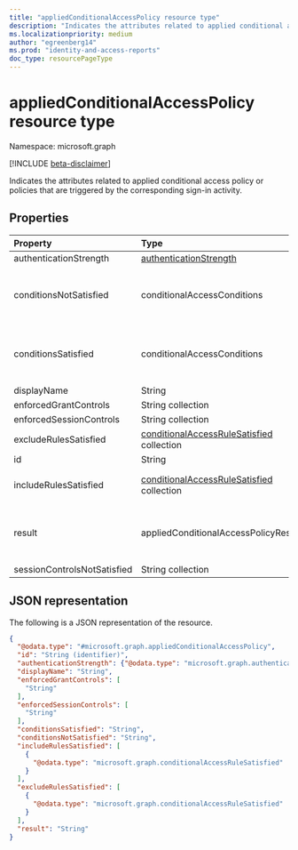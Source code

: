 ```yaml
---
title: "appliedConditionalAccessPolicy resource type"
description: "Indicates the attributes related to applied conditional access policy or policies that are triggered by the corresponding sign-in activity."
ms.localizationpriority: medium
author: "egreenberg14"
ms.prod: "identity-and-access-reports"
doc_type: resourcePageType
---
```


# appliedConditionalAccessPolicy resource type

Namespace: microsoft.graph

[!INCLUDE [beta-disclaimer](../../includes/beta-disclaimer.md)]

Indicates the attributes related to applied conditional access policy or policies that are triggered by the corresponding sign-in activity.

## Properties

| Property     | Type        | Description |
|:-------------|:------------|:------------|
|authenticationStrength|[authenticationStrength](authenticationstrength.md)| The custom authentication strength enforced in a Conditional Access policy.|
|conditionsNotSatisfied|conditionalAccessConditions|Refers to the conditional access policy conditions that are not satisfied. The possible values are: `none`, `application`, `users`, `devicePlatform`, `location`, `clientType`, `signInRisk`, `userRisk`, `time`, `deviceState`, `client`,`ipAddressSeenByAzureAD`,`ipAddressSeenByResourceProvider`,`unknownFutureValue`,`servicePrincipals`,`servicePrincipalRisk`, `authenticationFlows`, `insiderRisk` . Note that you must use the `Prefer: include-unknown-enum-members` request header to get the following values in this [evolvable enum](/graph/best-practices-concept#handling-future-members-in-evolvable-enumerations): `servicePrincipals`,`servicePrincipalRisk`, `authenticationFlows`, `insiderRisk`.|
|conditionsSatisfied|conditionalAccessConditions|Refers to the conditional access policy conditions that are satisfied. The possible values are: `none`, `application`, `users`, `devicePlatform`, `location`, `clientType`, `signInRisk`, `userRisk`, `time`, `deviceState`, `client`,`ipAddressSeenByAzureAD`,`ipAddressSeenByResourceProvider`,`unknownFutureValue`,`servicePrincipals`,`servicePrincipalRisk`, `authenticationFlows`, `insiderRisk`. Note that you must use the `Prefer: include-unknown-enum-members` request header to get the following values in this [evolvable enum](/graph/best-practices-concept#handling-future-members-in-evolvable-enumerations): `servicePrincipals`,`servicePrincipalRisk`, `authenticationFlows`, `insiderRisk`.|
|displayName|String|Name of the conditional access policy.|
|enforcedGrantControls|String collection|Refers to the grant controls enforced by the conditional access policy (example: “Require multi-factor authentication”).|
|enforcedSessionControls|String collection|Refers to the session controls enforced by the conditional access policy (example: “Require app enforced controls”).|
|excludeRulesSatisfied|[conditionalAccessRuleSatisfied](conditionalaccessrulesatisfied.md) collection|List of key-value pairs containing each matched exclude condition in the conditional access policy. Example: `[{"devicePlatform" : "DevicePlatform"}]` means the policy didn’t apply, because the DevicePlatform condition was a match.|
|id|String|Identifier of the conditional access policy.|
|includeRulesSatisfied|[conditionalAccessRuleSatisfied](conditionalaccessrulesatisfied.md) collection|List of key-value pairs containing each matched include condition in the conditional access policy. Example: `[{ "application" : "AllApps"}, {"users": "Group"}]`, meaning Application condition was a match because AllApps are included *and* Users condition was a match because the user was part of the included Group rule.|
|result|appliedConditionalAccessPolicyResult| Indicates the result of the CA policy that was triggered. Possible values are: `success`, `failure`, `notApplied` (Policy isn't applied because policy conditions were not met),`notEnabled` (This is due to the policy in disabled state), `unknown`, `unknownFutureValue`, `reportOnlySuccess`, `reportOnlyFailure`, `reportOnlyNotApplied`, `reportOnlyInterrupted`. Note that you must use the `Prefer: include-unknown-enum-members` request header to get the following values in this [evolvable enum](/graph/best-practices-concept#handling-future-members-in-evolvable-enumerations): `reportOnlySuccess`, `reportOnlyFailure`, `reportOnlyNotApplied`, `reportOnlyInterrupted`.|
|sessionControlsNotSatisfied|String collection|Refers to the session controls that a sign-in activity did not satisfy. (Example: `Application enforced Restrictions`).|




## JSON representation

The following is a JSON representation of the resource.

<!-- {
  "blockType": "resource",
  "optionalProperties": [
  ],
  "@odata.type": "microsoft.graph.appliedConditionalAccessPolicy"
}-->

```json
{
  "@odata.type": "#microsoft.graph.appliedConditionalAccessPolicy",
  "id": "String (identifier)",
  "authenticationStrength": {"@odata.type": "microsoft.graph.authenticationStrength"},
  "displayName": "String",
  "enforcedGrantControls": [
    "String"
  ],
  "enforcedSessionControls": [
    "String"
  ],
  "conditionsSatisfied": "String",
  "conditionsNotSatisfied": "String",
  "includeRulesSatisfied": [
    {
      "@odata.type": "microsoft.graph.conditionalAccessRuleSatisfied"
    }
  ],
  "excludeRulesSatisfied": [
    {
      "@odata.type": "microsoft.graph.conditionalAccessRuleSatisfied"
    }
  ],
  "result": "String"
}
```

<!-- uuid: 8fcb5dbc-d5aa-4681-8e31-b001d5168d79
2015-10-25 14:57:30 UTC -->
<!-- {
  "type": "#page.annotation",
  "description": "appliedConditionalAccessPolicy resource",
  "keywords": "",
  "section": "documentation",
  "tocPath": ""
}-->
